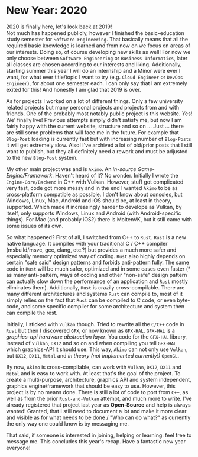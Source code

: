 # New Year: 2020

2020 is finally here, let's look back at 2019!  
Not much has happened publicly, however I finished the basic-education study semester for `Software Engineering`.
That basically means that all the required basic knowledge is learned and from now on we focus on areas of our interests.
Doing so, of course developing new skills as well!
For now we only choose between `Software Engineering` or `Business Informatics`, later all classes are chosen according to our interests and liking.
Additionally, starting summer this year I will do an internship and a Minor were ever I want, for what ever title/topic I want to try (e.g. `Cloud Engineer` or `DevOps Engineer`), for about one semester each.
I can only say that I am extremely exited for this!
And honestly I am glad that 2019 is over.

As for projects I worked on a lot of different things.
Only a few university related projects but many personal projects and projects from and with friends.
One of the probably most notably public project is this website.
Yes! We' finally live!
Previous attempts simply didn't satisfy me, but now I am fairly happy with the current website, structure and so on ...
Just ... there are still some problems that will face me in the future. For example that `Blog-Post` loading is currently fast but with increasing number of `Blog-Posts` it will get extremely slow.
Also! I've archived a lot of old/prior posts that I still want to publish, but they all definitely need a rework and must be adjusted to the new `Blog-Post` system.

My other main project was and is `Akimo`.
An _in-source Game-Engine/Framework_.
Haven't heard of it? No wonder.
Initially I wrote the `Engine-Core/Backend` in C++ with Vulkan.
However, stuff got complicated very fast, code got more messy and in the end I wanted `Akimo` to be as cross-platform compatible as possible.
I don't know about consoles, but Windows, Linux, Mac, Android and iOS should be, at least in theory, supported.
Which made it increasingly harder to develope as Vulkan, by itself, only supports Windows, Linux and Android (with Android-specific things).
For Mac (and probably iOS?) there is MoltenVK, but it still came with some issues of its own.

So what happened?
First of all, I switched from C++ to `Rust`.
`Rust` is a new native language.
It compiles with your traditional C / C++ compiler (msbuild/msvc, gcc, clang, etc.?) but provides a much more safer and especially memory optimized way of coding.
`Rust` also highly depends on certain "safe said" design patterns and forbids anti-pattern fully.
The same code in `Rust` will be much safer, optimized and in some cases even faster (\* as many anti-pattern, ways of coding and other "non-safe" design pattern can actually slow down the performance of an application and `Rust` mostly eliminates them).
Additionally, `Rust` is crazily cross-compilable.
There are many different architectures and systems `Rust` can compile to, most of it simply relies on the fact that `Rust` can be compiled to C code, or even byte-code, and some specific compiler for some architecture and system then can compile the rest.

Initially, I sticked with `Vulkan` though.
Tried to rewrite all the `C/C++` code in `Rust` but then I discovered `GFX`, or now known as `GFX-HAL`.
`GFX-HAL` is a _graphics-api hardware abstraction layer_.
You code for the `GFX-HAL` library, instead of `Vulkan`, `DX12` and so on and when compiling you tell `GFX-HAL` which graphics-API it should use.
This way, `Akimo` can not only use `Vulkan`, but `DX12`, `DX11`, `Metal` and _in theory (not implemented currently!)_ `OpenGL`.

By now, `Akimo` is cross-compilable, can work with `Vulkan`, `DX12`, `DX11` and `Metal` and is easy to work with.
At least that's the goal of the project.
To create a multi-purpose, architecture, graphics API and system independent, graphics engine/framework that should be easy to use.
However, this project is by no means done.
There is still a lot of code to port from `C++`, as well as from the prior `Rust-and-Vulkan` attempt, and much more to write.
I've already registered that project last year as **Open-Source** and help is always wanted!
Granted, that I still need to document a lot and make it more clear and visible as for what needs to be done / "Who can do what?" as currently the only way one could know is by messaging me.

That said, if someone is interested in joining, helping or learning: feel free to message me.
This concludes this year's recap. Have a fantastic new year everyone!
